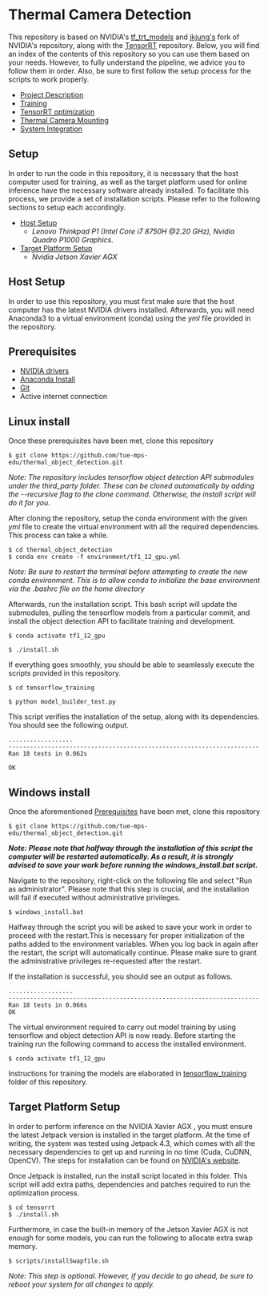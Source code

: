 Thermal Camera Detection
====================================

This repository is based on NVIDIA's [tf_trt_models](https://github.com/NVIDIA-Jetson/tf_trt_models) and [jkjung's](https://github.com/jkjung-avt/tf_trt_models) fork of NVIDIA's repository, along with the [TensorRT](https://github.com/jkjung-avt/tensorrt_demos) repository. Below, you will find an index of the contents of this repository so you can use them based on your needs. However, to fully understand the pipeline, we advice you to follow them in order. Also, be sure to first follow the setup process for the scripts to work properly.

* [Project Description](docs/)
* [Training](tensorflow_training/)
* [TensorRT optimization](tensorrt/)
* [Thermal Camera Mounting](CAD/)
* [System Integration](src/)



## Setup

In order to run the code in this repository, it is necessary that the host computer used for training, as well as the target platform used for online inference have the necessary software already installed. To facilitate this process, we provide a set of installation scripts. Please refer to the following sections to setup each accordingly.

- [Host Setup](#Host-Setup) 
  - *Lenovo Thinkpad P1 (Intel Core i7 8750H @2.20 GHz), Nvidia Quadro P1000 Graphics.*
- [Target Platform Setup](#Target-Platform-Setup)
  - *Nvidia Jetson Xavier AGX*

<a name="Host-Setup"></a>

## Host Setup

In order to use this repository, you must first make sure that the host computer has the latest NVIDIA drivers installed. Afterwards, you will need Anaconda3 to a virtual environment (conda) using the *yml* file provided in the repository.


## Prerequisites

- [NVIDIA drivers](http://www.linuxandubuntu.com/home/how-to-install-latest-nvidia-drivers-in-linux)
- [Anaconda Install](https://www.anaconda.com/distribution/)
- [Git](https://git-scm.com/book/en/v2/Getting-Started-Installing-Git)
- Active internet connection



## Linux install
Once these prerequisites have been met, clone this repository

```
$ git clone https://github.com/tue-mps-edu/thermal_object_detection.git
```

<em>Note: The repository includes tensorflow object detection API submodules under the third_party folder. These can be cloned automatically by adding the --recursive flag to the clone command. Otherwise, the install script will do it for you.</em>



After cloning the repository, setup the conda environment with the given <em>yml</em> file to create the virtual environment with all the required dependencies. This process can take a while.

```
$ cd thermal_object_detection
$ conda env create -f environment/tf1_12_gpu.yml
```

<em>Note: Be sure to restart the terminal before attempting to create the new conda environment. This is to allow conda to initialize the base environment via the .bashrc file on the home directory </em>



Afterwards, run the installation script. This bash script will update the submodules, pulling the tensorflow models from a particular commit, and install the object detection API to facilitate training and development. 

```
$ conda activate tf1_12_gpu

$ ./install.sh
```



If everything goes smoothly, you should be able to seamlessly execute the scripts provided in this repository. 

```
$ cd tensorflow_training

$ python model_builder_test.py
```



This script verifies the installation of the setup, along with its dependencies. You should see the following output.

```
..................
----------------------------------------------------------------------
Ran 18 tests in 0.062s

OK
```

## Windows install
 Once the aforementioned [Prerequisites](#Prerequisites) have been met, clone this repository

```
$ git clone https://github.com/tue-mps-edu/thermal_object_detection.git
```

 <em>**Note: Please note that halfway through the installation of this script the computer will be restarted automatically. As a result, it is strongly advised to save your work before running the windows_install.bat script.**</em>

 Navigate to the repository, right-click on the following file and select "Run as administrator". Please note that this step is crucial, and the installation will fail if executed without administrative privileges.
 
 ```
$ windows_install.bat
```

  
Halfway through the script you will be asked to save your work in order to proceed with the restart.This is necessary for proper initialization of the paths added to the environment variables. 
When you log back in again after the restart, the script will automatically continue. Please make sure to grant the administrative privileges re-requested after the restart. 

 If the installation is successful, you should see an output as follows.

```
..................
----------------------------------------------------------------------
Ran 18 tests in 0.066s
OK
```

 The virtual environment required to carry out model training by using tensorflow and object detection API is now ready. Before starting the training run the following command to access the installed environment.
```
$ conda activate tf1_12_gpu
```

Instructions for training the models are elaborated in [tensorflow_training](https://github.com/tue-mps-edu/thermal_object_detection/tree/master/tensorflow_training) folder of this repository.


<a name="Target-Platform-Setup"></a>

## Target Platform Setup

In order to perform inference on the NVIDIA Xavier AGX , you must ensure the latest Jetpack version is installed in the target platform. At the time of writing, the system was tested using Jetpack 4.3, which comes with all the necessary dependencies to get up and running in no time (Cuda, CuDNN, OpenCV). The steps for installation can be found on [NVIDIA's website](https://developer.nvidia.com/embedded/jetpack).

Once Jetpack is installed, run the install script located in this folder. This script will add extra paths, dependencies and patches required to run the optimization process.

```
$ cd tensorrt
$ ./install.sh
```

Furthermore, in case the built-in memory of the Jetson Xavier AGX is not enough for some models, you can run the following to allocate extra swap memory.

```
$ scripts/installSwapfile.sh
```

*Note: This step is optional. However, if you decide to go ahead, be sure to reboot your system for all changes to apply.*